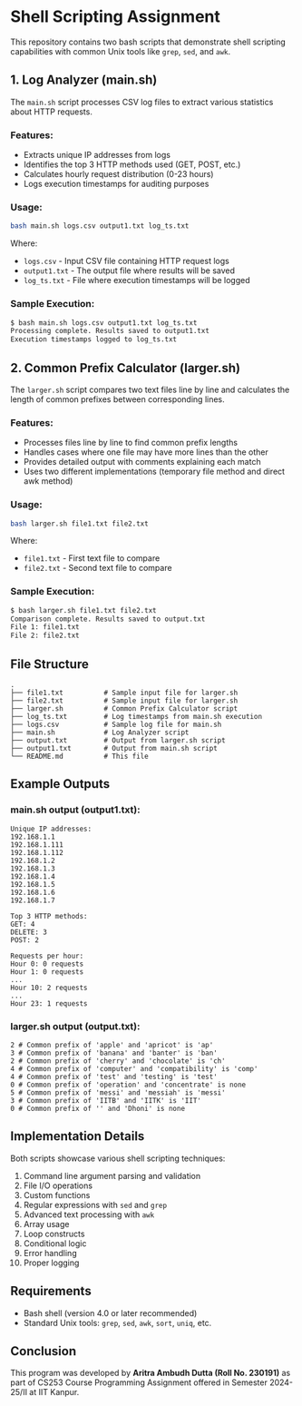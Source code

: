 # Shell Scripting Assignment

This repository contains two bash scripts that demonstrate shell scripting capabilities with common Unix tools like `grep`, `sed`, and `awk`.

## 1. Log Analyzer (main.sh)

The `main.sh` script processes CSV log files to extract various statistics about HTTP requests.

### Features:

- Extracts unique IP addresses from logs
- Identifies the top 3 HTTP methods used (GET, POST, etc.)
- Calculates hourly request distribution (0-23 hours)
- Logs execution timestamps for auditing purposes

### Usage:

```bash
bash main.sh logs.csv output1.txt log_ts.txt
```

Where:

- `logs.csv` - Input CSV file containing HTTP request logs
- `output1.txt` - The output file where results will be saved
- `log_ts.txt` - File where execution timestamps will be logged

### Sample Execution:

```bash
$ bash main.sh logs.csv output1.txt log_ts.txt
Processing complete. Results saved to output1.txt
Execution timestamps logged to log_ts.txt
```

## 2. Common Prefix Calculator (larger.sh)

The `larger.sh` script compares two text files line by line and calculates the length of common prefixes between corresponding lines.

### Features:

- Processes files line by line to find common prefix lengths
- Handles cases where one file may have more lines than the other
- Provides detailed output with comments explaining each match
- Uses two different implementations (temporary file method and direct awk method)

### Usage:

```bash
bash larger.sh file1.txt file2.txt
```

Where:

- `file1.txt` - First text file to compare
- `file2.txt` - Second text file to compare

### Sample Execution:

```bash
$ bash larger.sh file1.txt file2.txt
Comparison complete. Results saved to output.txt
File 1: file1.txt
File 2: file2.txt
```

## File Structure

```
.
├── file1.txt          # Sample input file for larger.sh
├── file2.txt          # Sample input file for larger.sh
├── larger.sh          # Common Prefix Calculator script
├── log_ts.txt         # Log timestamps from main.sh execution
├── logs.csv           # Sample log file for main.sh
├── main.sh            # Log Analyzer script
├── output.txt         # Output from larger.sh script
├── output1.txt        # Output from main.sh script
└── README.md          # This file
```

## Example Outputs

### main.sh output (output1.txt):

```
Unique IP addresses:
192.168.1.1
192.168.1.111
192.168.1.112
192.168.1.2
192.168.1.3
192.168.1.4
192.168.1.5
192.168.1.6
192.168.1.7

Top 3 HTTP methods:
GET: 4
DELETE: 3
POST: 2

Requests per hour:
Hour 0: 0 requests
Hour 1: 0 requests
...
Hour 10: 2 requests
...
Hour 23: 1 requests
```

### larger.sh output (output.txt):

```
2 # Common prefix of 'apple' and 'apricot' is 'ap'
3 # Common prefix of 'banana' and 'banter' is 'ban'
2 # Common prefix of 'cherry' and 'chocolate' is 'ch'
4 # Common prefix of 'computer' and 'compatibility' is 'comp'
4 # Common prefix of 'test' and 'testing' is 'test'
0 # Common prefix of 'operation' and 'concentrate' is none
5 # Common prefix of 'messi' and 'messiah' is 'messi'
3 # Common prefix of 'IITB' and 'IITK' is 'IIT'
0 # Common prefix of '' and 'Dhoni' is none
```

## Implementation Details

Both scripts showcase various shell scripting techniques:

1. Command line argument parsing and validation
2. File I/O operations
3. Custom functions
4. Regular expressions with `sed` and `grep`
5. Advanced text processing with `awk`
6. Array usage
7. Loop constructs
8. Conditional logic
9. Error handling
10. Proper logging

## Requirements

- Bash shell (version 4.0 or later recommended)
- Standard Unix tools: `grep`, `sed`, `awk`, `sort`, `uniq`, etc.

## Conclusion

This program was developed by **Aritra Ambudh Dutta (Roll No. 230191)** as part of CS253 Course Programming Assignment offered in Semester 2024-25/II at IIT Kanpur.
